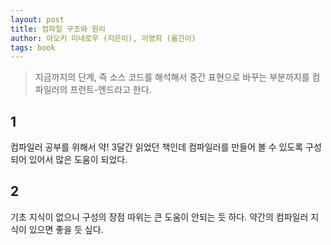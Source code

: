 ```yaml
---
layout: post
title: 컴파일 구조와 원리
author: 아오키 미네로우 (지은이), 이영희 (옮긴이)
tags: book
---
```


> 지금까지의 단계, 즉 소스 코드를 해석해서 중간 표현으로 바꾸는 부분까지를 컴파일러의 프런트-엔드라고 한다.

## 1

컴파일러 공부를 위해서 약! 3달간 읽었던 책인데 컴파일러를 만들어 볼 수 있도록 구성되어 있어서 많은 도움이 되었다.

## 2

기초 지식이 없으니 구성의 장점 따위는 큰 도움이 안되는 듯 하다. 약간의 컴파일러 지식이 있으면 좋을 듯 싶다.
